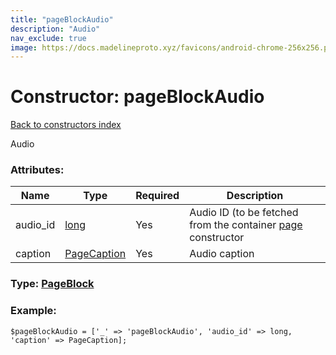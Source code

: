 ```yaml
---
title: "pageBlockAudio"
description: "Audio"
nav_exclude: true
image: https://docs.madelineproto.xyz/favicons/android-chrome-256x256.png
---
```

# Constructor: pageBlockAudio  
[Back to constructors index](/API_docs/constructors/index.html)



Audio

### Attributes:

| Name     |    Type       | Required | Description |
|----------|---------------|----------|-------------|
|audio\_id|[long](/API_docs/types/long.html) | Yes|Audio ID (to be fetched from the container [page](../constructors/page.html) constructor|
|caption|[PageCaption](/API_docs/types/PageCaption.html) | Yes|Audio caption|



### Type: [PageBlock](/API_docs/types/PageBlock.html)


### Example:

```
$pageBlockAudio = ['_' => 'pageBlockAudio', 'audio_id' => long, 'caption' => PageCaption];
```  

